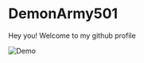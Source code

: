 # DemonArmy501

Hey you! Welcome to my github profile

![Demo](https://i.pinimg.com/originals/24/b6/c3/24b6c3cb67e625a51d8ac6ae492deb47.gif)

